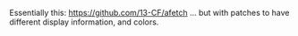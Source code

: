 Essentially this:  https://github.com/13-CF/afetch
... but with patches to have different display information, and colors.
